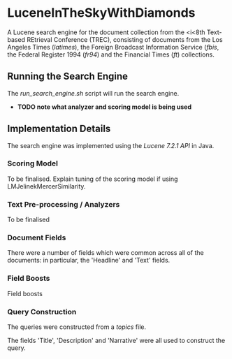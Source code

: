 # LuceneInTheSkyWithDiamonds

A Lucene search engine for the document collection from the <i<8th Text-based REtrieval Conference (TREC)</i>, consisting of documents from the Los Angeles Times (<i>latimes</i>), the Foreign Broadcast Information Service (<i>fbis</i>, the Federal Register 1994 (<i>fr94</i>) and the Financial Times (<i>ft</i>) collections.

## Running the Search Engine
The <i>run_search_engine.sh</i> script will run the search engine.
* <b>TODO note what analyzer and scoring model is being used</b>

## Implementation Details
The search engine was implemented using the <i>Lucene 7.2.1 API</i> in Java.

### Scoring Model
To be finalised.
Explain tuning of the scoring model if using LMJelinekMercerSimilarity.

### Text Pre-processing / Analyzers
To be finalised

### Document Fields
There were a number of fields which were common across all of the documents: in particular, the 'Headline' and 'Text' fields.

### Field Boosts
Field boosts 

### Query Construction
The queries were constructed from a <i>topics</i> file.

The fields 'Title', 'Description' and 'Narrative' were all used to construct the query.

